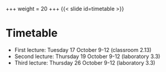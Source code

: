+++
weight = 20
+++
{{< slide id=timetable >}}

# Timetable

- First lecture: Tuesday 17 October 9-12 (classroom 2.13)
- Second lecture: Thursday 19 October 9-12 (laboratory 3.3)
- Third lecture: Thursday 26 October 9-12 (laboratory 3.3)

